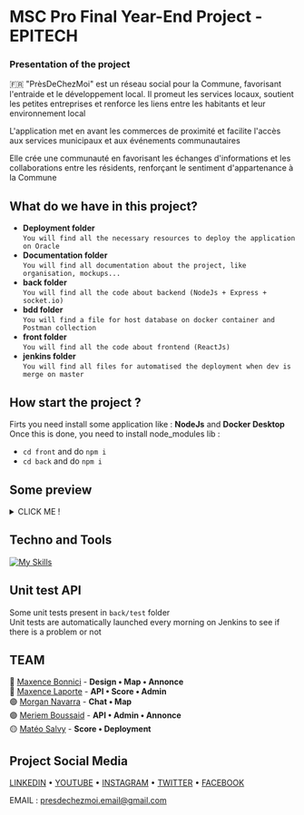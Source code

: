 # MSC Pro Final Year-End Project - EPITECH

### Presentation of the project
🇫🇷 "PrèsDeChezMoi" est un réseau social pour la Commune, favorisant l'entraide et le développement local. Il promeut les services locaux, soutient les petites entreprises et renforce les liens entre les habitants et leur environnement local  

L'application met en avant les commerces de proximité et facilite l'accès aux services municipaux et aux événements communautaires  

Elle crée une communauté en favorisant les échanges d'informations et les collaborations entre les résidents, renforçant le sentiment d'appartenance à la Commune

## What do we have in this project?
- **Deployment folder**  
`You will find all the necessary resources to deploy the application on Oracle`  
- **Documentation folder**  
`You will find all documentation about the project, like organisation, mockups...`    
- **back folder**   
`You will find all the code about backend (NodeJs + Express + socket.io)`  
- **bdd folder**  
`You will find a file for host database on docker container and Postman collection`  
- **front folder**  
`You will find all the code about frontend (ReactJs)`    
- **jenkins folder**  
`You will find all files for automatised the deployment when dev is merge on master`  

## How start the project ?
Firts you need install some application like : **NodeJs** and **Docker Desktop**  
Once this is done, you need to install node_modules lib :  
- ``` cd front ``` and do ``` npm i ```
- ``` cd back ``` and do ``` npm i ```

## Some preview

<details>
  <summary>CLICK ME !</summary>
  <img width="550" alt="Landing_page_1" src="https://github.com/EpitechMscProPromo2025/T-YEP-600-MAR-6-1-finalproject-mateo.salvy/assets/110362553/8081e3fa-0d8c-44e4-b975-d34e1a165203">
  <img width="549" alt="404" src="https://github.com/EpitechMscProPromo2025/T-YEP-600-MAR-6-1-finalproject-mateo.salvy/assets/110362553/9004e0f6-90d6-433f-be57-56b373d42d91">
  <img width="551" alt="Feed_user" src="https://github.com/EpitechMscProPromo2025/T-YEP-600-MAR-6-1-finalproject-mateo.salvy/assets/110362553/30ee57e6-6530-48c0-beb4-1d82c7b5b97a">
  <img width="550" alt="Administration_general_admin_1" src="https://github.com/EpitechMscProPromo2025/T-YEP-600-MAR-6-1-finalproject-mateo.salvy/assets/110362553/2d38679f-9d7f-4914-9013-eab59838b0ad">
  <img width="548" alt="Chatbot_FAQ" src="https://github.com/EpitechMscProPromo2025/T-YEP-600-MAR-6-1-finalproject-mateo.salvy/assets/110362553/74855eb1-387c-470a-baef-8e1203b43fa4">
  <img width="549" alt="Profil_parameter_achievement" src="https://github.com/EpitechMscProPromo2025/T-YEP-600-MAR-6-1-finalproject-mateo.salvy/assets/110362553/f1fd0fcb-db92-4378-820d-cd7a5f44ff90">
</details>

## Techno and Tools
[![My Skills](https://skillicons.dev/icons?i=react,python,ansible,nodejs,docker,jenkins,expressjs,figma,github)](https://skillicons.dev)

## Unit test API
Some unit tests present in `back/test` folder  
Unit tests are automatically launched every morning on Jenkins to see if there is a problem or not

## TEAM
🔵 [Maxence Bonnici](https://github.com/ImMaxence) - **Design • Map • Annonce**  
🔴 [Maxence Laporte](https://www.linkedin.com/in/maxence-laporte-391583230/) - **API • Score • Admin**   
🟢 [Morgan Navarra](https://www.linkedin.com/in/morgan-navarra-b214b9181/) - **Chat • Map**    
🟣 [Meriem Boussaid](https://www.linkedin.com/in/meriem-boussaid-571194220/) - **API • Admin • Annonce**    
🟡 [Matéo Salvy](https://www.linkedin.com/in/mat%C3%A9o-salvy-81288a250/) - **Score • Deployment**  

## Project Social Media
[LINKEDIN](https://www.linkedin.com/in/mfive-presdechezmoi-80aa89282/) • [YOUTUBE](https://www.youtube.com/@PresDeChezMoi) • [INSTAGRAM](https://instagram.com/presdechezmoi?igshid=OGQ5ZDc2ODk2ZA==) • [TWITTER](https://twitter.com/PresDeChezMoi) • [FACEBOOK](https://www.facebook.com/profile.php?id=100094532983584)  

EMAIL : presdechezmoi.email@gmail.com
